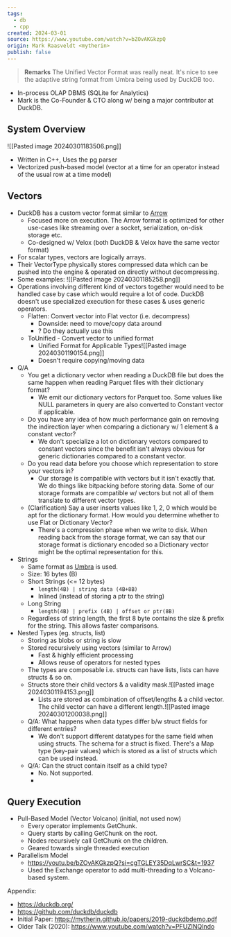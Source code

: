 ```yaml
---
tags:
  - db
  - cpp
created: 2024-03-01
source: https://www.youtube.com/watch?v=bZOvAKGkzpQ
origin: Mark Raasveldt <mytherin>
publish: false
---
```

> **Remarks**
> The Unified Vector Format was really neat. It's nice to see the adaptive string format from Umbra being used by DuckDB too.
 
- In-process OLAP DBMS (SQLite for Analytics)
- Mark is the Co-Founder & CTO along w/ being a major contributor at DuckDB.

## System Overview
![[Pasted image 20240301183506.png]]
- Written in C++, Uses the pg parser
- Vectorized push-based model (vector at a time for an operator instead of the usual row at a time model)

## Vectors
- DuckDB has a custom vector format similar to [Arrow](https://arrow.apache.org/docs/format/Columnar.html)
	- Focused more on execution. The Arrow format is optimized for other use-cases like streaming over a socket, serialization, on-disk storage etc.
	- Co-designed w/ Velox (both DuckDB & Velox have the same vector format)
- For scalar types, vectors are logically arrays.
- Their VectorType physically stores compressed data which can be pushed into the engine & operated on directly without decompressing. 
- Some examples: ![[Pasted image 20240301185258.png]]
- Operations involving different kind of vectors together would need to be handled case by case which would require a lot of code. DuckDB doesn't use specialized execution for these cases & uses generic operators.
	- Flatten: Convert vector into Flat vector (i.e. decompress)
		- Downside: need to move/copy data around
		- ? Do they actually use this
	- ToUnified - Convert vector to unified format
		- Unified Format for Applicable Types![[Pasted image 20240301190154.png]]
		- Doesn't require copying/moving data
- Q/A
	- You get a dictionary vector when reading a DuckDB file but does the same happen when reading Parquet files with their dictionary format?
		- We emit our dictionary vectors for Parquet too. Some values like NULL parameters in query are also converted to Constant vector if applicable. 
	- Do you have any idea of how much performance gain on removing the indirection layer when comparing a dictionary w/ 1 element & a constant vector?
		- We don't specialize a lot on dictionary vectors compared to constant vectors since the benefit isn't always obvious for generic dictionaries compared to a constant vector.
	- Do you read data before you choose which representation to store your vectors in? 
		- Our storage is compatible with vectors but it isn't exactly that. We do things like bitpacking before storing data. Some of our storage formats are compatible w/ vectors but not all of them translate to different vector types.
	- (Clarification) Say a user inserts values like 1, 2, 0 which would be apt for the dictionary format. How would you determine whether to use Flat or Dictionary Vector?
		- There's a compression phase when we write to disk. When reading back from the storage format, we can say that our storage format is dictionary encoded so a Dictionary vector might be the optimal representation for this.
- Strings
	- Same format as [Umbra](https://www.cidrdb.org/cidr2020/papers/p29-neumann-cidr20.pdf) is used.
	- Size: 16 bytes (B)
	- Short Strings  (<= 12 bytes)
		- `length(4B) | string data (4B+8B)`
		- Inlined (instead of storing a ptr to the string)
	- Long String
		- `length(4B) | prefix (4B) | offset or ptr(8B)`
	- Regardless of string length, the first 8 byte contains the size & prefix for the string. This allows faster comparisons.
- Nested Types (eg. structs, list)
	- Storing as blobs or string is slow
	- Stored recursively using vectors (similar to Arrow)
		- Fast & highly efficient processing
		- Allows reuse of operators for nested types
	- The types are composable i.e. structs can have lists, lists can have structs & so on.
	- Structs store their child vectors & a validity mask.![[Pasted image 20240301194153.png]]
	  - Lists are stored as combination of offset/lengths & a child vector. The child vector can have a different length.![[Pasted image 20240301200038.png]]
  - Q/A: What happens when data types differ b/w struct fields for different entries?
	  - We don't support different datatypes for the same field when using structs. The schema for a struct is fixed. There's a Map type (key-pair values) which is stored as a list of structs which can be used instead.
  - Q/A: Can the struct contain itself as a child type?
	  - No. Not supported.
	  -  


## Query Execution
- Pull-Based Model (Vector Volcano) (initial, not used now)
	- Every operator implements GetChunk.
	- Query starts by calling GetChunk on the root.
	- Nodes recursively call GetChunk on the children.
	- Geared towards single threaded execution
- Parallelism Model
	- https://youtu.be/bZOvAKGkzpQ?si=cgTGLEY35DqLwrSC&t=1937
	- Used the Exchange operator to add multi-threading to a Volcano-based system.

Appendix:
- https://duckdb.org/
- https://github.com/duckdb/duckdb
- Initial Paper: https://mytherin.github.io/papers/2019-duckdbdemo.pdf
- Older Talk (2020): https://www.youtube.com/watch?v=PFUZlNQIndo